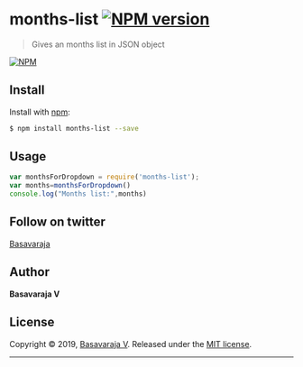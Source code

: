 # months-list [![NPM version](https://img.shields.io/npm/v/months-list.svg?style=flat)](https://www.npmjs.com/package/months-list)

>  Gives an months list in JSON object

[![NPM](https://nodei.co/npm/months-list.svg?downloads=true&stars=true)](https://www.npmjs.com/package/months-list/)

## Install

Install with [npm](https://www.npmjs.com/):

```sh
$ npm install months-list --save
```

## Usage



```js
var monthsForDropdown = require('months-list');
var months=monthsForDropdown()
console.log("Months list:",months)

```
## Follow on twitter
[Basavaraja](https://twitter.com/BasavarajaV2)

## Author

**Basavaraja V**
## License

Copyright © 2019, [Basavaraja V](https://github.com/BaSaVaRaJaV).
Released under the [MIT license](https://github.com/BaSaVaRaJaV/months-list/blob/master/LICENSE).
***
